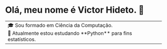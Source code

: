 # Olá, meu nome é Victor Hideto. 👋

<table>
<tr>
  <td valign="center">
    🎓 Sou formado em Ciência da Computação.
    <br>
    🌱 Atualmente estou estudando **Python** para fins estatísticos.
</tr>
</table>

<!--
**hideto18/hideto18** is a ✨ _special_ ✨ repository because its `README.md` (this file) appears on your GitHub profile.

Here are some ideas to get you started:

- 🔭 I’m currently working on ...
- 🌱 I’m currently learning ...
- 👯 I’m looking to collaborate on ...
- 🤔 I’m looking for help with ...
- 💬 Ask me about ...
- 📫 How to reach me: ...
- 😄 Pronouns: ...
- ⚡ Fun fact: ...
-->
